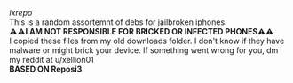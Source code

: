 *ixrepo* \
This is a random assortemnt of debs for jailbroken iphones. \
⚠️⚠️**I AM NOT RESPONSIBLE FOR BRICKED OR INFECTED PHONES**⚠️⚠️ \
I copied these files from my old downloads folder. I don't know if they have malware or might brick your device. If something went wrong for you, dm my reddit at u/xellion01 \
**BASED ON Reposi3**
